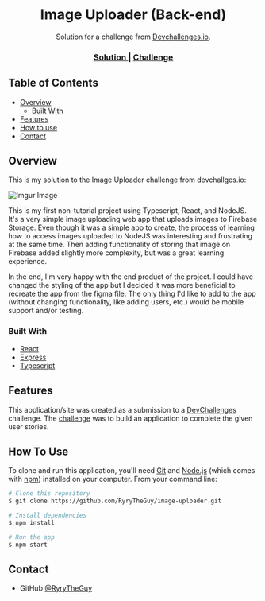 <!-- Please update value in the {}  -->

<h1 align="center">Image Uploader (Back-end)</h1>

<div align="center">
   Solution for a challenge from  <a href="http://devchallenges.io" target="_blank">Devchallenges.io</a>.
</div>

<div align="center">
  <h3>
    <a href="https://devchallenge-image-uploader.herokuapp.com/">
      Solution
    </a>
    <span> | </span>
    <a href="https://devchallenges.io/challenges/O2iGT9yBd6xZBrOcVirx">
      Challenge
    </a>
  </h3>
</div>

<!-- TABLE OF CONTENTS -->

## Table of Contents

- [Overview](#overview)
  - [Built With](#built-with)
- [Features](#features)
- [How to use](#how-to-use)
- [Contact](#contact)

<!-- OVERVIEW -->

## Overview

This is my solution to the Image Uploader challenge from devchallges.io:

![Imgur Image](https://imgur.com/RtMrpSz.png)

This is my first non-tutorial project using Typescript, React, and NodeJS. It's a very simple image uploading web app that uploads images to Firebase Storage. Even though it was a simple app to create, the process of learning how to access images uploaded to NodeJS was interesting and frustrating at the same time. Then adding functionality of storing that image on Firebase added slightly more complexity, but was a great learning experience.

In the end, I'm very happy with the end product of the project. I could have changed the styling of the app but I decided it was more beneficial to recreate the app from the figma file. The only thing I'd like to add to the app (without changing functionality, like adding users, etc.) would be mobile support and/or testing.

### Built With

<!-- This section should list any major frameworks that you built your project using. Here are a few examples.-->

- [React](https://reactjs.org/)
- [Express](https://www.react.express/)
- [Typescript](https://www.typescriptlang.org/)

## Features

<!-- List the features of your application or follow the template. Don't share the figma file here :) -->

This application/site was created as a submission to a [DevChallenges](https://devchallenges.io/challenges) challenge. The [challenge](https://devchallenges.io/challenges/O2iGT9yBd6xZBrOcVirx) was to build an application to complete the given user stories.

## How To Use

<!-- Example: -->

To clone and run this application, you'll need [Git](https://git-scm.com) and [Node.js](https://nodejs.org/en/download/) (which comes with [npm](http://npmjs.com)) installed on your computer. From your command line:

```bash
# Clone this repository
$ git clone https://github.com/RyryTheGuy/image-uploader.git

# Install dependencies
$ npm install

# Run the app
$ npm start
```

## Contact

- GitHub [@RyryTheGuy](https://github.com/RyryTheGuy)

